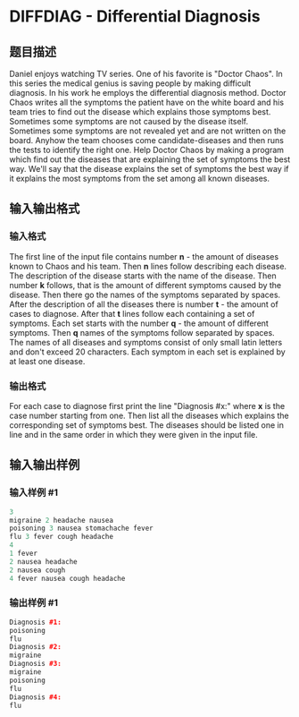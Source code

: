 # DIFFDIAG - Differential Diagnosis

## 题目描述

Daniel enjoys watching TV series. One of his favorite is "Doctor Chaos". In this series the medical genius is saving people by making difficult diagnosis. In his work he employs the differential diagnosis method. Doctor Chaos writes all the symptoms the patient have on the white board and his team tries to find out the disease which explains those symptoms best. Sometimes some symptoms are not caused by the disease itself. Sometimes some symptoms are not revealed yet and are not written on the board. Anyhow the team chooses come candidate-diseases and then runs the tests to identify the right one. Help Doctor Chaos by making a program which find out the diseases that are explaining the set of symptoms the best way. We'll say that the disease explains the set of symptoms the best way if it explains the most symptoms from the set among all known diseases.

## 输入输出格式

### 输入格式

The first line of the input file contains number **n** - the amount of diseases known to Chaos and his team. Then **n** lines follow describing each disease. The description of the disease starts with the name of the disease. Then number **k** follows, that is the amount of different symptoms caused by the disease. Then there go the names of the symptoms separated by spaces. After the description of all the diseases there is number **t** - the amount of cases to diagnose. After that **t** lines follow each containing a set of symptoms. Each set starts with the number **q** - the amount of different symptoms. Then **q** names of the symptoms follow separated by spaces. The names of all diseases and symptoms consist of only small latin letters and don't exceed 20 characters. Each symptom in each set is explained by at least one disease.

### 输出格式

For each case to diagnose first print the line "Diagnosis #x:" where **x** is the case number starting from one. Then list all the diseases which explains the corresponding set of symptoms best. The diseases should be listed one in line and in the same order in which they were given in the input file.

## 输入输出样例

### 输入样例 #1

```cpp
3
migraine 2 headache nausea
poisoning 3 nausea stomachache fever
flu 3 fever cough headache
4
1 fever
2 nausea headache
2 nausea cough
4 fever nausea cough headache
```


### 输出样例 #1

```cpp
Diagnosis #1:
poisoning
flu
Diagnosis #2:
migraine
Diagnosis #3:
migraine
poisoning
flu
Diagnosis #4:
flu
```


